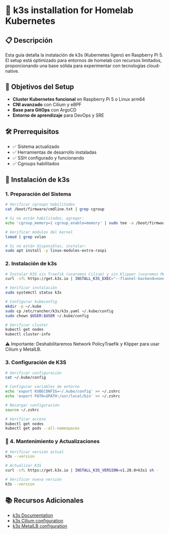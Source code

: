 # 🚀 k3s installation for Homelab Kubernetes

## 📋 **Descripción**

Esta guía detalla la instalación de k3s (Kubernetes ligero) en Raspberry Pi 5. El setup está optimizado para entornos de homelab con recursos limitados, proporcionando una base sólida para experimentar con tecnologías cloud-native.

## 🎯 **Objetivos del Setup**

- **Cluster Kubernetes funcional** en Raspberry Pi 5 o Linux arm64
- **CNI avanzado** con Cilium y eBPF
- **Base para GitOps** con ArgoCD
- **Entorno de aprendizaje** para DevOps y SRE

## 🛠️ **Prerrequisitos**

- ✅ Sistema actualizado
- ✅ Herramientas de desarrollo instaladas
- ✅ SSH configurado y funcionando
- ✅ Cgroups habilitados

## 🚀 **Instalación de k3s**

### **1. Preparación del Sistema**

```bash
# Verificar cgroups habilitados
cat /boot/firmware/cmdline.txt | grep cgroup

# Si no están habilitados, agregar:
echo 'cgroup_memory=1 cgroup_enable=memory' | sudo tee -a /boot/firmware/cmdline.txt

# Verificar módulos del kernel
lsmod | grep vxlan

# Si no están disponibles, instalar:
sudo apt install -y linux-modules-extra-raspi
```

### **2. Instalación de k3s**

```bash
# Instalar K3S sin Traefik (usaremos Cilium) y sin Klipper (usaremos MetalLB)
curl -sfL https://get.k3s.io | INSTALL_K3S_EXEC="--flannel-backend=none --disable-network-policy --disable servicelb --disable=traefik" sh -

# Verificar instalación
sudo systemctl status k3s

# Configurar kubeconfig
mkdir -p ~/.kube
sudo cp /etc/rancher/k3s/k3s.yaml ~/.kube/config
sudo chown $USER:$USER ~/.kube/config

# Verificar cluster
kubectl get nodes
kubectl cluster-info
```

⚠️ Importante: Deshabilitaremos Network PolicyTraefik y Klipper para usar Cilium y MetalLB.

### **3. Configuración de K3S**

```bash
# Verificar configuración
cat ~/.kube/config

# Configurar variables de entorno
echo 'export KUBECONFIG=~/.kube/config' >> ~/.zshrc
echo 'export PATH=$PATH:/usr/local/bin' >> ~/.zshrc

# Recargar configuración
source ~/.zshrc

# Verificar acceso
kubectl get nodes
kubectl get pods --all-namespaces
```

### 🔄 **4. Mantenimiento y Actualizaciones**

```bash
# Verificar versión actual
k3s --version

# Actualizar K3S
curl -sfL https://get.k3s.io | INSTALL_K3S_VERSION=v1.28.0+k3s1 sh -

# Verificar nueva versión
k3s --version
```

## 📚 **Recursos Adicionales**

- [k3s Documentation](https://docs.k3s.io/)
- [k3s Cilium configuration](https://docs.cilium.io/en/stable/installation/k3s/)
- [k3s MetalLB configuration](https://metallb.universe.tf/configuration/k3s/)
